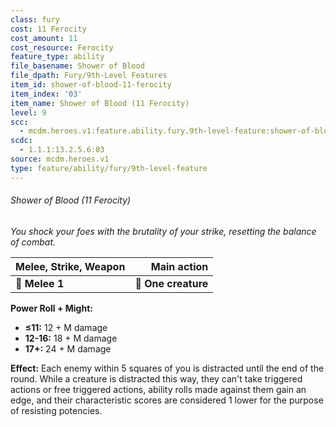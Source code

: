 ```yaml
---
class: fury
cost: 11 Ferocity
cost_amount: 11
cost_resource: Ferocity
feature_type: ability
file_basename: Shower of Blood
file_dpath: Fury/9th-Level Features
item_id: shower-of-blood-11-ferocity
item_index: '03'
item_name: Shower of Blood (11 Ferocity)
level: 9
scc:
  - mcdm.heroes.v1:feature.ability.fury.9th-level-feature:shower-of-blood-11-ferocity
scdc:
  - 1.1.1:13.2.5.6:03
source: mcdm.heroes.v1
type: feature/ability/fury/9th-level-feature
---
```


###### Shower of Blood (11 Ferocity)

*You shock your foes with the brutality of your strike, resetting the balance of combat.*

| **Melee, Strike, Weapon** |     **Main action** |
| ------------------------- | ------------------: |
| **📏 Melee 1**            | **🎯 One creature** |

**Power Roll + Might:**

- **≤11:** 12 + M damage
- **12-16:** 18 + M damage
- **17+:** 24 + M damage

**Effect:** Each enemy within 5 squares of you is distracted until the end of the round. While a creature is distracted this way, they can't take triggered actions or free triggered actions, ability rolls made against them gain an edge, and their characteristic scores are considered 1 lower for the purpose of resisting potencies.

